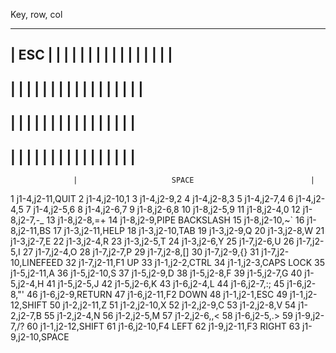 Key, row, col


-----------------------------------------------------------------------------------------------------------------
|  ESC |      |      |      |      |      |      |      |      |      |      |      |      |      |      |      |
-----------------------------------------------------------------------------------------------------------------
|      |      |      |      |      |      |      |      |      |      |      |      |      |      |      |      |
-----------------------------------------------------------------------------------------------------------------
|      |      |      |      |      |      |      |      |      |      |      |      |      |      |      |
----------------------------------------------------------------------------------------------------------
|      |      |      |      |      |      |      |      |      |      |      |      |      |      |      |
----------------------------------------------------------------------------------------------------------
                  |                     SPACE                          |


1 j1-4,j2-11,QUIT
2 j1-4,j2-10,1
3 j1-4,j2-9,2
4 j1-4,j2-8,3
5 j1-4,j2-7,4
6 j1-4,j2-4,5
7 j1-4,j2-5,6
8 j1-4,j2-6,7
9 j1-8,j2-6,8
10 j1-8,j2-5,9
11 j1-8,j2-4,0
12 j1-8,j2-7,-_
13 j1-8,j2-8,=+
14 j1-8,j2-9,PIPE BACKSLASH
15 j1-8,j2-10,~`
16 j1-8,j2-11,BS
17 j1-3,j2-11,HELP
18 j1-3,j2-10,TAB
19 j1-3,j2-9,Q
20 j1-3,j2-8,W
21 j1-3,j2-7,E
22 j1-3,j2-4,R
23 j1-3,j2-5,T
24 j1-3,j2-6,Y
25 j1-7,j2-6,U
26 j1-7,j2-5,I
27 j1-7,j2-4,O
28 j1-7,j2-7,P
29 j1-7,j2-8,[]
30 j1-7,j2-9,{}
31 j1-7,j2-10,LINEFEED
32 j1-7,j2-11,F1 UP
33 j1-1,j2-2,CTRL
34 j1-1,j2-3,CAPS LOCK
35 j1-5,j2-11,A
36 j1-5,j2-10,S
37 j1-5,j2-9,D
38 j1-5,j2-8,F
39 j1-5,j2-7,G
40 j1-5,j2-4,H
41 j1-5,j2-5,J
42 j1-5,j2-6,K
43 j1-6,j2-4,L
44 j1-6,j2-7,:;
45 j1-6,j2-8,"'
46 j1-6,j2-9,RETURN
47 j1-6,j2-11,F2 DOWN
48 j1-1,j2-1,ESC
49 j1-1,j2-12,SHIFT
50 j1-2,j2-11,Z
51 j1-2,j2-10,X
52 j1-2,j2-9,C
53 j1-2,j2-8,V
54 j1-2,j2-7,B
55 j1-2,j2-4,N
56 j1-2,j2-5,M
57 j1-2,j2-6,,<
58 j1-6,j2-5,.>
59 j1-9,j2-7,/?
60 j1-1,j2-12,SHIFT
61 j1-6,j2-10,F4 LEFT
62 j1-9,j2-11,F3 RIGHT
63 j1-9,j2-10,SPACE
